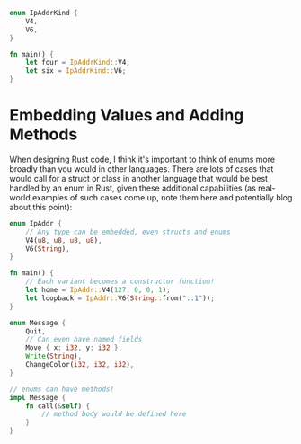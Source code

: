 ```rs
enum IpAddrKind {
    V4,
    V6,
}

fn main() {
    let four = IpAddrKind::V4;
    let six = IpAddrKind::V6;
}
```

# Embedding Values and Adding Methods

When designing Rust code, I think it's important to think of enums more broadly than you would in other languages. There are lots of cases that would call for a struct or class in another language that would be best handled by an enum in Rust, given these additional capabilities (as real-world examples of such cases come up, note them here and potentially blog about this point):

```rs
enum IpAddr {
    // Any type can be embedded, even structs and enums
    V4(u8, u8, u8, u8),
    V6(String),
}

fn main() {
    // Each variant becomes a constructor function!
    let home = IpAddr::V4(127, 0, 0, 1);
    let loopback = IpAddr::V6(String::from("::1"));
}

enum Message {
    Quit,
    // Can even have named fields
    Move { x: i32, y: i32 },
    Write(String),
    ChangeColor(i32, i32, i32),
}

// enums can have methods!
impl Message {
    fn call(&self) {
        // method body would be defined here
    }
}
```
